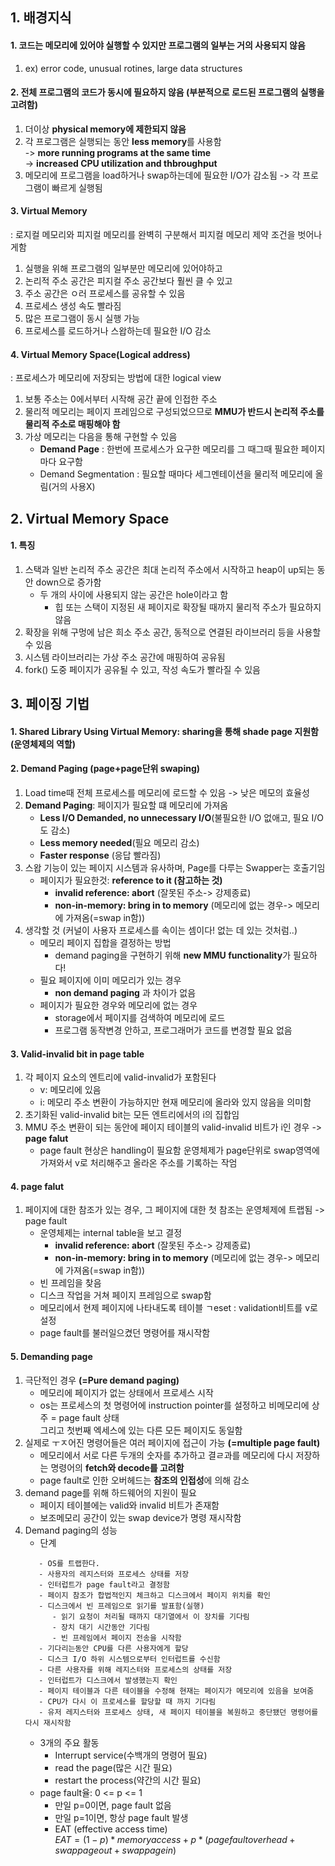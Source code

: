 ## 1. 배경지식
#### 1. 코드는 메모리에 있어야 실행할 수 있지만 프로그램의 일부는 거의 사용되지 않음
  1. ex) error code, unusual rotines, large data structures
#### 2. 전체 프로그램의 코드가 동시에 필요하지 않음 (부분적으로 로드된 프로그램의 실행을 고려함)
  1. 더이상 **physical memory에 제한되지 않음**
  2. 각 프로그램은 실행되는 동안 **less memory**를 사용함  
     -> **more running programs at the same time**  
     -> **increased CPU utilization and thbroughput**  
  3. 메모리에 프로그램을 load하거나 swap하는데에 필요한 I/O가 감소됨 -> 각 프로그램이 빠르게 실행됨  
#### 3. **Virtual Memory**
  : 로지컬 메모리와 피지컬 메모리를 완벽히 구분해서 피지컬 메모리 제약 조건을 벗어나게함     
  1. 실행을 위해 프로그램의 일부분만 메모리에 있어야하고  
  2. 논리적 주소 공간은 피지컬 주소 공간보다 훨씬 클 수 있고  
  3. 주소 공간은 ㅇ러 프로세스를 공유할 수 있음  
  4. 프로세스 생성 속도 빨라짐  
  5. 많은 프로그램이 동시 실행 가능  
  6. 프로세스를 로드하거나 스왑하는데 필요한 I/O 감소  
#### 4. Virtual Memory Space(Logical address)
  : 프로세스가 메모리에 저장되는 방법에 대한 logical view  
  1. 보통 주소는 0에서부터 시작해 공간 끝에 인접한 주소
  2. 물리적 메모리는 페이지 프레임으로 구성되었으므로 **MMU가 반드시 논리적 주소를 물리적 주소로 매핑해야 함**
  3. 가상 메모리는 다음을 통해 구현할 수 있음
      - **Demand Page** : 한번에 프로세스가 요구한 메모리를 그 때그때 필요한 페이지마다 요구함
      - Demand Segmentation : 필요할 때마다 세그멘테이션을 물리적 메모리에 올림(거의 사용X)

## 2. Virtual Memory Space
#### 1. 특징
  1. 스택과 일반 논리적 주소 공간은 최대 논리적 주소에서 시작하고 heap이 up되는 동안 down으로 증가함
      - 두 개의 사이에 사용되지 않는 공간은 hole이라고 함  
        - 힙 또는 스택이 지정된 새 페이지로 확장될 때까지 물리적 주소가 필요하지 않음  
  2. 확장을 위해 구멍에 남은 희소 주소 공간, 동적으로 연결된 라이브러리 등을 사용할 수 있음
  3. 시스템 라이브러리는 가상 주소 공간에 매핑하여 공유됨
  4. fork() 도중 페이지가 공유될 수 있고, 작성 속도가 빨라질 수 있음

## 3. 페이징 기법
#### 1. Shared Library Using Virtual Memory: sharing을 통해 shade page 지원함(운영체제의 역할)
#### 2. Demand Paging (page+page단위 swaping)
  1. Load time때 전체 프로세스를 메모리에 로드할 수 있음 -> 낮은 메모의 효율성
  2. **Demand Paging**: 페이지가 필요할 떄 메모리에 가져옴
      - **Less I/O Demanded, no unnecessary I/O**(불필요한 I/O 없애고, 필요 I/O도 감소)  
      - **Less memory needed**(필요 메모리 감소)  
      - **Faster response** (응답 빨라짐)  
  3. 스왑 기능이 있는 페이지 시스템과 유사하며, Page를 다루는 Swapper는 호출기임
      - 페이지가 필요한것: **reference to it (참고하는 것)**  
        - **invalid reference: abort** (잘못된 주소-> 강제종료)  
        - **non-in-memory: bring in to memory** (메모리에 없는 경우-> 메모리에 가져옴(=swap in함))  
  4. 생각할 것 (커널이 사용자 프로세스를 속이는 셈이다! 없는 데 있는 것처럼..)
      - 메모리 페이지 집합을 결정하는 방법
        - demand paging을 구현하기 위해 **new MMU functionality**가 필요하다!
      - 필요 페이지에 이미 메모리가 있는 경우
        - **non demand paging** 과 차이가 없음
      - 페이지가 필요한 경우와 메모리에 없는 경우
        - storage에서 페이지를 검색하여 메모리에 로드
        - 프로그램 동작변경 안하고, 프로그래머가 코드를 변경할 필요 없음
#### 3. Valid-invalid bit in page table
  1. 각 페이지 요소의 엔트리에 valid-invalid가 포함된다
      - v: 메모리에 있음
      - i: 메모리 주소 변환이 가능하지만 현재 메모리에 올라와 있지 않음을 의미함
  2. 초기화된 valid-invalid bit는 모든 엔트리에서의 i의 집합임
  3. MMU 주소 변환이 되는 동안에 페이지 테이블의 valid-invalid 비트가 i인 경우 -> **page falut**
      - page fault 현상은 handling이 필요함
        운영체제가 page단위로 swap영역에 가져와서 v로 처리해주고 올라온 주소를 기록하는 작엄
        
#### 4. page falut
  1. 페이지에 대한 참조가 있는 경우, 그 페이지에 대한 첫 참조는 운영체제에 트랩됨 -> page fault
      - 운영체제는 internal table을 보고 결정
        - **invalid reference: abort** (잘못된 주소-> 강제종료)  
        - **non-in-memory: bring in to memory** (메모리에 없는 경우-> 메모리에 가져옴(=swap in함))  
      - 빈 프레임을 찾음
      - 디스크 작업을 거쳐 페이지 프레임으로 swap함
      - 메모리에서 현제 페이지에 나타내도록 테이블 ㄱeset : validation비트를 v로 설정
      - page fault를 불러일으켰던 명령어를 재시작함

#### 5. Demanding page
  1. 극단적인 경우 **(=Pure demand paging)**
      - 메모리에 페이지가 없는 상태에서 프로세스 시작  
      - os는 프로세스의 첫 명령어에 instruction pointer를 설정하고 비메모리에 상주 = page fault 상태  
        그리고 첫번째 엑세스에 있는 다른 모든 페이지도 동일함  
  2. 실제로 ㅜㅈ어진 명령어들은 여러 페이지에 접근이 가능 **(=multiple page fault)**  
      - 메모리에서 서로 다른 두개의 숫자를 추가하고 결ㄹ과를 메모리에 다시 저장하는 명령어의 **fetch와 decode를 고려함**  
      - page fault로 인한 오버헤드는 **참조의 인접성**에 의해 감소  
  3. demand page를 위해 하드웨어의 지원이 필요
      - 페이지 테이블에는 valid와 invalid 비트가 존재함  
      - 보조메모리 공간이 있는 swap device가 명령 재시작함  
  4. Demand paging의 성능
      - 단계
      ```
         - OS를 트랩한다.
         - 사용자의 레지스터와 프로세스 상태를 저장
         - 인터럽트가 page fault라고 결정함
         - 페이지 참조가 합법적인지 체크하고 디스크에서 페이지 위치를 확인
         - 디스크에서 빈 프레임으로 읽기를 발표함(실행)
            - 읽기 요청이 처리될 때까지 대기열에서 이 장치를 기다림
            - 장치 대기 시간동안 기다림
            - 빈 프레임에서 페이지 전송을 시작함
         - 기다리는동안 CPU를 다른 사용자에게 할당
         - 디스크 I/O 하위 시스템으로부터 인터럽트를 수신함
         - 다른 사용자를 위해 레지스터와 프로세스의 상태를 저장
         - 인터럽트가 디스크에서 발생했는지 확인
         - 페이지 테이블과 다른 테이블을 수정해 현재는 페이지가 메모리에 있음을 보여줌
         - CPU가 다시 이 프로세스를 할당할 때 까지 기다림
         - 유저 레지스터와 프로세스 상태, 새 페이지 테이블을 복원하고 중단됐던 명령어를 다시 재시작함
       ```
      - 3개의 주요 활동  
        - Interrupt service(수백개의 명령어 필요)  
        - read the page(많은 시간 필요)  
        - restart the process(약간의 시간 필요)   
      - page fault율: 0 <= p <= 1  
        - 만일 p=0이면, page fault 없음  
        - 만일 p=1이면, 항상 page fault 발생  
        - EAT (effective access time)  
          $EAT = (1-p) * memory access + p * (page fault overhead + swap page out + swap page in)$  
          
